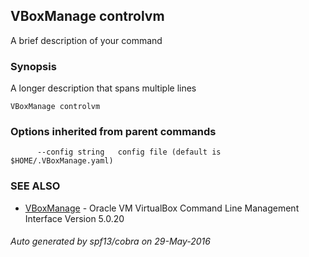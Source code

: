 ## VBoxManage controlvm

A brief description of your command

### Synopsis


A longer description that spans multiple lines

```
VBoxManage controlvm
```

### Options inherited from parent commands

```
      --config string   config file (default is $HOME/.VBoxManage.yaml)
```

### SEE ALSO
* [VBoxManage](VBoxManage.md)	 - Oracle VM VirtualBox Command Line Management Interface Version 5.0.20

###### Auto generated by spf13/cobra on 29-May-2016
